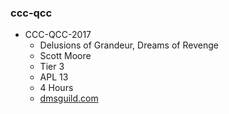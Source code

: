 ### ccc-qcc
* CCC-QCC-2017
    * Delusions of Grandeur, Dreams of Revenge
    * Scott Moore
    * Tier 3
    * APL 13
    * 4 Hours
    * [dmsguild.com](http://www.dmsguild.com/product/221415/CCCQCC2017-Delusions-of-Grandeur-Dreams-of-Revenge?affiliate_id=757342)
